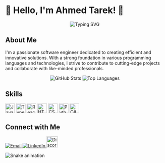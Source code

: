 # 🚀 Hello, I'm Ahmed Tarek! 👋

<p align="center">
  <img src="https://readme-typing-svg.demolab.com/?lines=Software+Engineer;Welcome+to+my+profile!" alt="Typing SVG" />
</p>

## About Me

I'm a passionate software engineer dedicated to creating efficient and innovative solutions. With a strong foundation in various programming languages and technologies, I strive to contribute to cutting-edge projects and collaborate with like-minded professionals.

<div align="center">
  <img src="https://github-readme-stats.vercel.app/api?username=midotarek&hide_title=false&hide_rank=false&show_icons=true&include_all_commits=true&count_private=true&disable_animations=false&theme=dracula&locale=en&hide_border=false" alt="GitHub Stats" />
  <img src="https://github-readme-stats.vercel.app/api/top-langs?username=midotarek&locale=en&hide_title=false&layout=compact&card_width=320&langs_count=5&theme=dracula&hide_border=false" alt="Top Languages" />
</div>

## Skills

<p align="left">
  <img src="https://cdn.jsdelivr.net/gh/devicons/devicon/icons/javascript/javascript-original.svg" height="30" alt="JavaScript" />
  <img src="https://cdn.jsdelivr.net/gh/devicons/devicon/icons/typescript/typescript-original.svg" height="30" alt="TypeScript" />
  <img src="https://cdn.jsdelivr.net/gh/devicons/devicon/icons/react/react-original.svg" height="30" alt="React" />
  <img src="https://cdn.jsdelivr.net/gh/devicons/devicon/icons/html5/html5-original.svg" height="30" alt="HTML5" />
  <img src="https://cdn.jsdelivr.net/gh/devicons/devicon/icons/css3/css3-original.svg" height="30" alt="CSS3" />
  <img src="https://cdn.jsdelivr.net/gh/devicons/devicon/icons/python/python-original.svg" height="30" alt="Python" />
  <img src="https://cdn.jsdelivr.net/gh/devicons/devicon/icons/csharp/csharp-original.svg" height="30" alt="C#" />
</p>

## Connect with Me

<p align="left">
  <a href="mailto:midotark@icloud.com">
    <img alt="Email" src="https://img.shields.io/badge/Email-D14836?style=for-the-badge&logo=gmail&logoColor=white" />
  </a>
  <a href="https://www.linkedin.com/in/ahmed-tarek-a3063019b">
    <img alt="LinkedIn" src="https://img.shields.io/badge/LinkedIn-0077B5?style=for-the-badge&logo=linkedin&logoColor=white" />
  </a>
  <a href="#">
    <img src="https://img.shields.io/static/v1?message=Discord&logo=discord&label=&color=7289DA&logoColor=white&labelColor=&style=for-the-badge" height="35" alt="Discord" />
  </a>
</p>

<img src="https://raw.githubusercontent.com/maurodesouza/maurodesouza/output/snake.svg" alt="Snake animation" />
